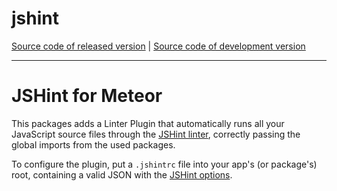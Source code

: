 # jshint
[Source code of released version](https://github.com/meteor/meteor/tree/master/packages/deprecated/jshint) | [Source code of development version](https://github.com/meteor/meteor/tree/devel/packages/deprecated/jshint)
***

JSHint for Meteor
===

This packages adds a Linter Plugin that automatically runs all your JavaScript
source files through the [JSHint linter](http://jshint.com/about/), correctly
passing the global imports from the used packages.

To configure the plugin, put a `.jshintrc` file into your app's (or package's)
root, containing a valid JSON with the [JSHint
options](http://jshint.com/docs/options/).

